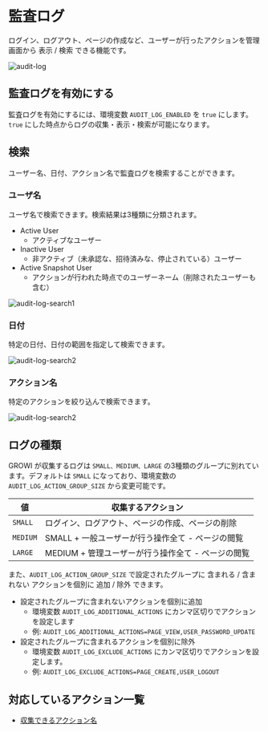 # 監査ログ

ログイン、ログアウト、ページの作成など、ユーザーが行ったアクションを管理画面から 表示 / 検索 できる機能です。

![audit-log](/assets/images/audit-log.png)

## 監査ログを有効にする

監査ログを有効にするには、環境変数 `AUDIT_LOG_ENABLED` を `true` にします。`true` にした時点からログの収集・表示・検索が可能になります。

## 検索

ユーザー名、日付、アクション名で監査ログを検索することができます。

### ユーザ名

ユーザ名で検索できます。検索結果は3種類に分類されます。

- Active User
  - アクティブなユーザー
- Inactive User
  - 非アクティブ（未承認な、招待済みな、停止されている）ユーザー
- Active Snapshot User
  - アクションが行われた時点でのユーザーネーム（削除されたユーザーも含む）

![audit-log-search1](/assets/images/audit-log-search1.png)

### 日付

特定の日付、日付の範囲を指定して検索できます。

![audit-log-search2](/assets/images/audit-log-search2.png)


### アクション名

特定のアクションを絞り込んで検索できます。

![audit-log-search2](/assets/images/audit-log-search3.png)

## ログの種類

GROWI が収集するログは `SMALL、MEDIUM、LARGE` の3種類のグループに別れています。デフォルトは `SMALL` になっており、環境変数の `AUDIT_LOG_ACTION_GROUP_SIZE` から変更可能です。

| 値 | 収集するアクション |
| ------------------- | ---------- |
| `SMALL` | ログイン、ログアウト、ページの作成、ページの削除 |
| `MEDIUM` | SMALL + 一般ユーザーが行う操作全て - ページの閲覧 |
| `LARGE` | MEDIUM +  管理ユーザーが行う操作全て - ページの閲覧 |

また、`AUDIT_LOG_ACTION_GROUP_SIZE` で設定されたグループに 含まれる / 含まれない アクションを個別に 追加 / 除外 できます。

- 設定されたグループに含まれないアクションを個別に追加
  - 環境変数 `AUDIT_LOG_ADDITIONAL_ACTIONS` にカンマ区切りでアクションを設定します
  - 例: `AUDIT_LOG_ADDITIONAL_ACTIONS=PAGE_VIEW,USER_PASSWORD_UPDATE`
- 設定されたグループに含まれるアクションを個別に除外
  - 環境変数 `AUDIT_LOG_EXCLUDE_ACTIONS` にカンマ区切りでアクションを設定します。
  - 例: `AUDIT_LOG_EXCLUDE_ACTIONS=PAGE_CREATE,USER_LOGOUT`

## 対応しているアクション一覧

- [収集できるアクション名](https://github.com/weseek/growi/blob/master/packages/app/src/interfaces/activity.ts#L9)
